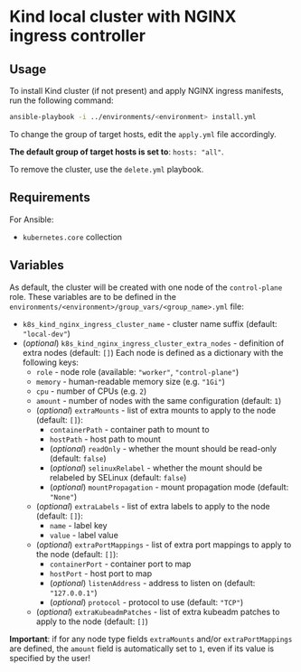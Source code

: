 # Kind local cluster with NGINX ingress controller

## Usage

To install Kind cluster (if not present) and apply NGINX ingress manifests, run the following command:

```bash
ansible-playbook -i ../environments/<environment> install.yml
```

To change the group of target hosts, edit the `apply.yml` file accordingly.

**The default group of target hosts is set to**: `hosts: "all"`.

To remove the cluster, use the `delete.yml` playbook.

## Requirements

For Ansible:

* `kubernetes.core` collection

## Variables

As default, the cluster will be created with one node of the `control-plane` role.
These variables are to be defined in the `environments/<environment>/group_vars/<group_name>.yml` file:

* `k8s_kind_nginx_ingress_cluster_name` - cluster name suffix (default: `"local-dev"`)
* (*optional*) `k8s_kind_nginx_ingress_cluster_extra_nodes` - definition of extra nodes (default: `[]`)
  Each node is defined as a dictionary with the following keys:
  * `role` - node role (available: `"worker"`, `"control-plane"`)
  * `memory` - human-readable memory size (e.g. `"1Gi"`)
  * `cpu` - number of CPUs (e.g. `2`)
  * `amount` - number of nodes with the same configuration (default: `1`)
  * (*optional*) `extraMounts` - list of extra mounts to apply to the node (default: `[]`):
    * `containerPath` - container path to mount to
    * `hostPath` - host path to mount
    * (*optional*) `readOnly` - whether the mount should be read-only (default: `false`)
    * (*optional*) `selinuxRelabel` - whether the mount should be relabeled by SELinux (default: `false`)
    * (*optional*) `mountPropagation` - mount propagation mode (default: `"None"`)
  * (*optional*) `extraLabels` - list of extra labels to apply to the node (default: `[]`):
    * `name` - label key
    * `value` - label value
  * (*optional*) `extraPortMappings` - list of extra port mappings to apply to the node (default: `[]`):
    * `containerPort` - container port to map
    * `hostPort` - host port to map
    * (*optional*) `listenAddress` - address to listen on (default: `"127.0.0.1"`)
    * (*optional*) `protocol` - protocol to use (default: `"TCP"`)
  * (*optional*) `extraKubeadmPatches` - list of extra kubeadm patches to apply to the node (default: `[]`)

**Important**: if for any node type fields `extraMounts` and/or `extraPortMappings` are defined, the `amount` field is automatically set to `1`, even if its value is specified by the user!
